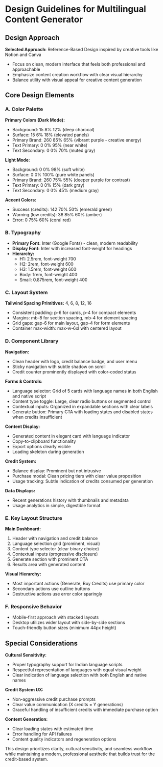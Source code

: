 # Design Guidelines for Multilingual Content Generator

## Design Approach
**Selected Approach:** Reference-Based Design inspired by creative tools like Notion and Canva
- Focus on clean, modern interface that feels both professional and approachable
- Emphasize content creation workflow with clear visual hierarchy
- Balance utility with visual appeal for creative content generation

## Core Design Elements

### A. Color Palette
**Primary Colors (Dark Mode):**
- Background: 15 8% 12% (deep charcoal)
- Surface: 15 6% 18% (elevated panels)
- Primary Brand: 260 85% 65% (vibrant purple - creative energy)
- Text Primary: 0 0% 95% (near white)
- Text Secondary: 0 0% 70% (muted gray)

**Light Mode:**
- Background: 0 0% 98% (soft white)
- Surface: 0 0% 100% (pure white panels)
- Primary Brand: 260 75% 55% (deeper purple for contrast)
- Text Primary: 0 0% 15% (dark gray)
- Text Secondary: 0 0% 45% (medium gray)

**Accent Colors:**
- Success (credits): 142 70% 50% (emerald green)
- Warning (low credits): 38 85% 60% (amber)
- Error: 0 75% 60% (coral red)

### B. Typography
- **Primary Font:** Inter (Google Fonts) - clean, modern readability
- **Display Font:** Inter with increased font-weight for headings
- **Hierarchy:**
  - H1: 2.5rem, font-weight 700
  - H2: 2rem, font-weight 600
  - H3: 1.5rem, font-weight 600
  - Body: 1rem, font-weight 400
  - Small: 0.875rem, font-weight 400

### C. Layout System
**Tailwind Spacing Primitives:** 4, 6, 8, 12, 16
- Consistent padding: p-6 for cards, p-4 for compact elements
- Margins: mb-8 for section spacing, mb-4 for element spacing
- Grid gaps: gap-6 for main layout, gap-4 for form elements
- Container max-width: max-w-6xl with centered layout

### D. Component Library

**Navigation:**
- Clean header with logo, credit balance badge, and user menu
- Sticky navigation with subtle shadow on scroll
- Credit counter prominently displayed with color-coded status

**Forms & Controls:**
- Language selector: Grid of 5 cards with language names in both English and native script
- Content type toggle: Large, clear radio buttons or segmented control
- Contextual inputs: Organized in expandable sections with clear labels
- Generate button: Primary CTA with loading states and disabled states when credits insufficient

**Content Display:**
- Generated content in elegant card with language indicator
- Copy-to-clipboard functionality
- Export options clearly visible
- Loading skeleton during generation

**Credit System:**
- Balance display: Prominent but not intrusive
- Purchase modal: Clean pricing tiers with clear value proposition
- Usage tracking: Subtle indication of credits consumed per generation

**Data Displays:**
- Recent generations history with thumbnails and metadata
- Usage analytics in simple, digestible format

### E. Key Layout Structure

**Main Dashboard:**
1. Header with navigation and credit balance
2. Language selection grid (prominent, visual)
3. Content type selector (clear binary choice)
4. Contextual inputs (progressive disclosure)
5. Generate section with prominent CTA
6. Results area with generated content

**Visual Hierarchy:**
- Most important actions (Generate, Buy Credits) use primary color
- Secondary actions use outline buttons
- Destructive actions use error color sparingly

### F. Responsive Behavior
- Mobile-first approach with stacked layouts
- Desktop utilizes wider layout with side-by-side sections
- Touch-friendly button sizes (minimum 44px height)

## Special Considerations

**Cultural Sensitivity:**
- Proper typography support for Indian language scripts
- Respectful representation of languages with equal visual weight
- Clear indication of language selection with both English and native names

**Credit System UX:**
- Non-aggressive credit purchase prompts
- Clear value communication (X credits = Y generations)
- Graceful handling of insufficient credits with immediate purchase option

**Content Generation:**
- Clear loading states with estimated time
- Error handling for API failures
- Content quality indicators and regeneration options

This design prioritizes clarity, cultural sensitivity, and seamless workflow while maintaining a modern, professional aesthetic that builds trust for the credit-based system.